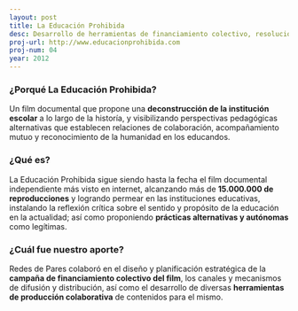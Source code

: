 ```yaml
---
layout: post
title: La Educación Prohibida
desc: Desarrollo de herramientas de financiamiento colectivo, resolución colaborativa de problemáticas en la producción y distribución del film.
proj-url: http://www.educacionprohibida.com
proj-num: 04
year: 2012
---
```




### ¿Porqué La Educación Prohibida?

Un film documental que propone una **deconstrucción de la institución escolar** a lo largo de la historía, y visibilizando perspectivas pedagógicas alternativas que establecen relaciones de colaboración, acompañamiento mutuo y reconocimiento de la humanidad en los educandos.

### ¿Qué es?

La Educación Prohibida sigue siendo hasta la fecha el film documental independiente más visto en internet, alcanzando más de **15.000.000 de reproducciones** y logrando permear en las instituciones educativas, instalando la reflexión crítica sobre el sentido y propósito de la educación en la actualidad; así como proponiendo **prácticas alternativas y autónomas** como legítimas.

### ¿Cuál fue nuestro aporte?
Redes de Pares colaboró en el diseño y planificación estratégica de la **campaña de financiamiento colectivo del film**, los canales y mecanismos de difusión y distribución, así como el desarrollo de diversas **herramientas de producción colaborativa** de contenidos para el mismo.
